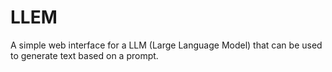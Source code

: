# LLEM

A simple web interface for a LLM (Large Language Model) that can be used to generate text based on a prompt.
